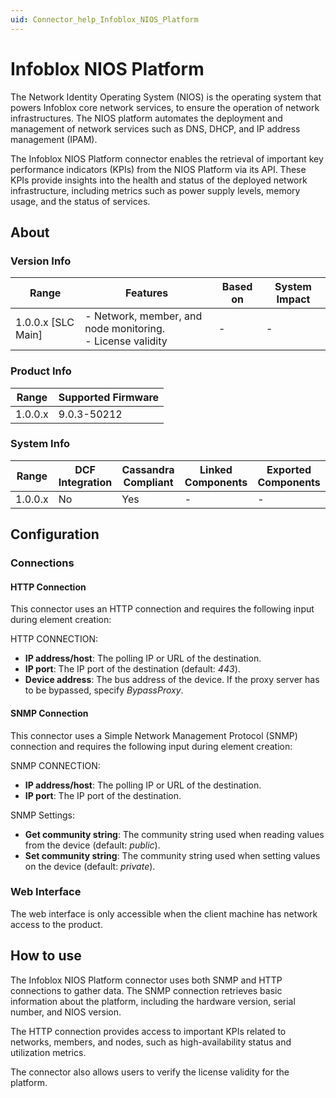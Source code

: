 ```yaml
---
uid: Connector_help_Infoblox_NIOS_Platform
---
```


# Infoblox NIOS Platform

The Network Identity Operating System (NIOS) is the operating system that powers Infoblox core network services, to ensure the operation of network infrastructures. The NIOS platform automates the deployment and management of network services such as DNS, DHCP, and IP address management (IPAM).

The Infoblox NIOS Platform connector enables the retrieval of important key performance indicators (KPIs) from the NIOS Platform via its API. These KPIs provide insights into the health and status of the deployed network infrastructure, including metrics such as  power supply levels, memory usage, and the status of services.

## About

### Version Info

| Range              | Features                                                      | Based on | System Impact |
|--------------------|---------------------------------------------------------------|----------|---------------|
| 1.0.0.x [SLC Main] | - Network, member, and node monitoring.<br>- License validity | -        | -             |

### Product Info

| Range   | Supported Firmware |
|---------|--------------------|
| 1.0.0.x | 9.0.3-50212        |

### System Info

| Range   | DCF Integration | Cassandra Compliant | Linked Components | Exported Components |
|---------|-----------------|---------------------|-------------------|---------------------|
| 1.0.0.x | No              | Yes                 | -                 | -                   |

## Configuration

### Connections

#### HTTP Connection

This connector uses an HTTP connection and requires the following input during element creation:

HTTP CONNECTION:

- **IP address/host**: The polling IP or URL of the destination.
- **IP port**: The IP port of the destination (default: *443*).
- **Device address**: The bus address of the device. If the proxy server has to be bypassed, specify *BypassProxy*.

#### SNMP Connection

This connector uses a Simple Network Management Protocol (SNMP) connection and requires the following input during element creation:

SNMP CONNECTION:

- **IP address/host**: The polling IP or URL of the destination.
- **IP port**: The IP port of the destination.

SNMP Settings:

- **Get community string**: The community string used when reading values from the device (default: *public*).
- **Set community string**: The community string used when setting values on the device (default: *private*).

### Web Interface

The web interface is only accessible when the client machine has network access to the product.

## How to use

The Infoblox NIOS Platform connector uses both SNMP and HTTP connections to gather data. The SNMP connection retrieves basic information about the platform, including the hardware version, serial number, and NIOS version.

The HTTP connection provides access to important KPIs related to networks, members, and nodes, such as high-availability status and utilization metrics.

The connector also allows users to verify the license validity for the platform.

